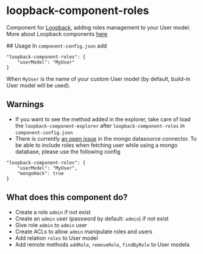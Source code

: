 # loopback-component-roles
Component for [Loopback](http://loopback.io/), adding roles management to your User model.
More about Loopback components [here](https://docs.strongloop.com/display/public/LB/LoopBack+components)

## Usage
In `component-config.json` add
```
"loopback-component-roles": {
    "userModel": "MyUser"
}
```
When `MyUser` is the name of your custom User model (by default, build-in User model will be used).

## Warnings
* If you want to see the method added in the explorer, take care of load the `loopback-component-explorer` after `loopback-component-roles`
in `component-config.json`
* There is currently [an open issue](https://github.com/strongloop/loopback/issues/1441) in the mongo datasource connector. 
To be able to include roles when fetching user while using a mongo database, please use the following config
```
"loopback-component-roles": {
    "userModel": "MyUser",
    "mongoHack": true
}
```

## What does this component do?
* Create a role `admin` if not exist
* Create an `admin` user (password by default: `admin`) if not exist
* Give role `admin` to `admin` user
* Create ACLs to allow `admin` manipulate roles and users
* Add relation `roles` to User model
* Add remote methods `addRole`, `removeRole`, `findByRole` to User modela
